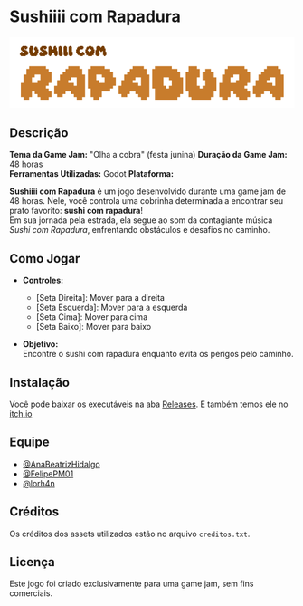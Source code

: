 # Sushiiii com Rapadura

![Banner ou Screenshot do Jogo](Logo.png)

## Descrição

**Tema da Game Jam:** "Olha a cobra" (festa junina)
**Duração da Game Jam:** 48 horas  
**Ferramentas Utilizadas:** Godot
**Plataforma:** 

**Sushiiii com Rapadura** é um jogo desenvolvido durante uma game jam de 48 horas. Nele, você controla uma cobrinha determinada a encontrar seu prato favorito: **sushi com rapadura**!  
Em sua jornada pela estrada, ela segue ao som da contagiante música *Sushi com Rapadura*, enfrentando obstáculos e desafios no caminho.

## Como Jogar

- **Controles:**  
  - [Seta Direita]: Mover para a direita  
  - [Seta Esquerda]: Mover para a esquerda  
  - [Seta Cima]: Mover para cima  
  - [Seta Baixo]: Mover para baixo

- **Objetivo:**  
  Encontre o sushi com rapadura enquanto evita os perigos pelo caminho.

## Instalação 

Você pode baixar os executáveis na aba [Releases](https://github.com/lorh4n/GanaJam/releases).
E também temos ele no [itch.io]()

<!-- ## Capturas de Tela
 -->

## Equipe

* [@AnaBeatrizHidalgo](https://github.com/AnaBeatrizHidalgo)
* [@FelipePM01](https://github.com/FelipePM01)
* [@lorh4n](https://github.com/lorh4n)

## Créditos

Os créditos dos assets utilizados estão no arquivo `creditos.txt`.

## Licença

Este jogo foi criado exclusivamente para uma game jam, sem fins comerciais.
